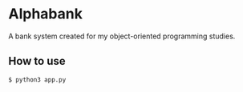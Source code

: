 # Alphabank

A bank system created for my object-oriented programming studies.

## How to use
```shell
$ python3 app.py
```
